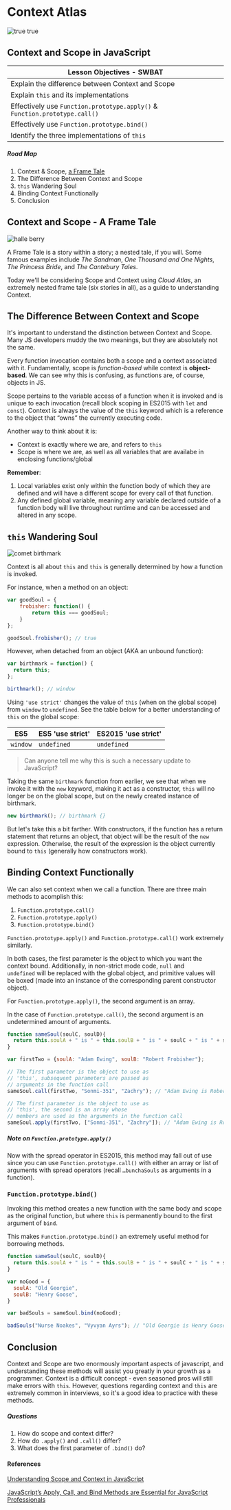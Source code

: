 # Context Atlas

![true true](http://www2.pictures.zimbio.com/mp/3YN8yZYv5dMl.jpg)

## Context and Scope in JavaScript

| Lesson Objectives - SWBAT                |
| ---------------------------------------- |
| Explain the difference between Context and Scope |
| Explain `this` and its implementations   |
| Effectively use `Function.prototype.apply()` & `Function.prototype.call()` |
| Effectively use `Function.prototype.bind()` |
| Identify the three implementations of `this` |

##### Road Map

1. Context & Scope, [a Frame Tale](https://en.wikipedia.org/wiki/Frame_story)
2. The Difference Between Context and Scope
3. `this` Wandering Soul
4. Binding Context Functionally
5. Conclusion

## Context and Scope - A Frame Tale

![halle berry](http://www.cityoffilms.com/wp-content/uploads/2012/08/Cloud-Atlas-berry.jpg)



A Frame Tale is a story within a story; a nested tale, if you will. Some famous examples include *The Sandman*, *One Thousand and One Nights*, *The Princess Bride*, and *The Cantebury Tales*. 

Today we'll be considering Scope and Context using *Cloud Atlas*, an extremely nested frame tale (six stories in all), as a guide to understanding Context.

## The Difference Between Context and Scope

It's important to understand the distinction between Context and Scope. Many JS developers muddy the two meanings, but they are absolutely not the same.

Every function invocation contains both a scope and a context associated with it. Fundamentally, scope is *function-based* while context is **object-based**. We can see why this is confusing, as functions are, of course, objects in JS.

Scope pertains to the variable access of a function when it is invoked and is unique to each invocation (recall block scoping in ES2015 with `let` and `const`). Context is always the value of the `this` keyword which is a reference to the object that “owns” the currently executing code.

Another way to think about it is:

- Context is exactly where we are, and refers to `this`
- Scope is where we are, as well as all variables that are availabe in enclosing functions/global

**Remember**: 

1. Local variables exist only within the function body of which they are defined and will have a different scope for every call of that function. 
2. Any defined global variable, meaning any variable declared outside of a function body will live throughout runtime and can be accessed and altered in any scope.

##  `this` Wandering Soul

![comet birthmark](http://4.bp.blogspot.com/-3ByLUi8BEYA/Uf-0Y2EL4eI/AAAAAAAAUBg/Sewr-M3MOag/s1600/9.jpg)



Context is all about `this` and `this` is generally determined by how a function is invoked.

For instance, when a method on an object:

``` javascript
var goodSoul = {
    frobisher: function() {
        return this === goodSoul;    
    }
};

goodSoul.frobisher(); // true
```

However, when detached from an object (AKA an unbound function):

``` javascript
var birthmark = function() {
  return this;
};

birthmark(); // window
```

 Using `'use strict'` changes the value of `this` (when on the global scope) from `window` to `undefined`. See the table below for a better understanding of `this` on the global scope:

| ES5      | ES5 'use strict' | ES2015 'use strict' |
| -------- | ---------------- | ------------------- |
| `window` | `undefined`      | `undefined`         |

> Can anyone tell me why this is such a necessary update to JavaScript?

Taking the same `birthmark` function from earlier, we see that when we invoke it with the `new` keyword, making it act as a constructor, `this` will no longer be on the global scope, but on the newly created instance of birthmark.

``` javascript
new birthmark(); // birthmark {}
```

But let's take this a bit farther. With constructors, if the function has a return statement that returns an object, that object will be the result of the `new` expression.  Otherwise, the result of the expression is the object currently bound to `this` (generally how constructors work).

## Binding Context Functionally

We can also set context when we call a function. There are three main methods to acomplish this:

1. `Function.prototype.call()`
2. `Function.prototype.apply()`
3. `Function.prototype.bind()`

`Function.prototype.apply()` and `Function.prototype.call()` work extremely similarly. 

In both cases, the first parameter is the object to which you want the context bound. Additionally, in non-strict mode code, `null` and `undefined` will be replaced with the global object, and primitive values will be boxed (made into an instance of the corresponding parent constructor object).

For `Function.prototype.apply()`, the second argument is an array. 

In the case of `Function.prototype.call()`, the second argument is an undetermined amount of arguments.

``` javascript
function sameSoul(soulC, soulD){
  return this.soulA + " is " + this.soulB + " is " + soulC + " is " + soulD + "!";
}

var firstTwo = {soulA: "Adam Ewing", soulB: "Robert Frobisher"};

// The first parameter is the object to use as
// 'this', subsequent parameters are passed as 
// arguments in the function call
sameSoul.call(firstTwo, "Sonmi-351", "Zachry"); // "Adam Ewing is Robert Frobisher is Sonmi-351 is Zachry!"

// The first parameter is the object to use as
// 'this', the second is an array whose
// members are used as the arguments in the function call
sameSoul.apply(firstTwo, ["Sonmi-351", "Zachry"]); // "Adam Ewing is Robert Frobisher is Sonmi-351 is Zachry!"
```

##### Note on `Function.prototype.apply()`

Now with the spread operator in ES2015, this method may fall out of use since you can use `Function.prototype.call()` with either an array or list of arguments with spread operators (recall `…bunchaSouls` as arguments in a function).

### `Function.prototype.bind()`

Invoking this method creates a new function with the same body and scope as the original function, but where `this` is permanently bound to the first argument of `bind`.

This makes `Function.prototype.bind()` an extremely useful method for borrowing methods.

``` javascript
function sameSoul(soulC, soulD){
  return this.soulA + " is " + this.soulB + " is " + soulC + " is " + soulD + "!";
}

var noGood = {
  soulA: "Old Georgie",
  soulB: "Henry Goose",
}

var badSouls = sameSoul.bind(noGood);

badSouls("Nurse Noakes", "Vyvyan Ayrs"); // "Old Georgie is Henry Goose is Nurse Noakes is Vyvyan Ayrs!"
```



## Conclusion

Context and Scope are two enormously important aspects of javascript, and understanding these methods will assist you greatly in your growth as a programmer. Context is a difficult concept - even seasoned pros will still make errors with `this`. However, questions regarding context and `this` are extremely common in interviews, so it's a good idea to practice with these methods.

##### Questions

1. How do scope and context differ?
2. How do `.apply()` and `.call()` differ?
3. What does the first parameter of `.bind()` do?

#### References

[Understanding Scope and Context in JavaScript](http://ryanmorr.com/understanding-scope-and-context-in-javascript/)

[JavaScript’s Apply, Call, and Bind Methods are Essential for JavaScript Professionals](http://javascriptissexy.com/javascript-apply-call-and-bind-methods-are-essential-for-javascript-professionals/)

